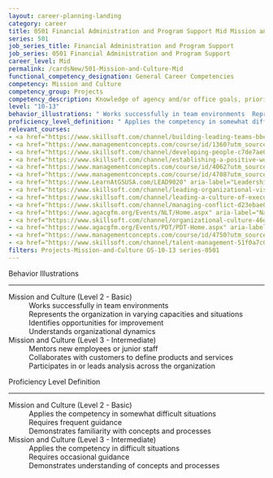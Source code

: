 ```yaml
---
layout: career-planning-landing
category: career
title: 0501 Financial Administration and Program Support Mid Mission and Culture
series: 501
job_series_title: Financial Administration and Program Support
job_series: 0501 Financial Administration and Program Support
career_level: Mid
permalink: /cardsNew/501-Mission-and-Culture-Mid
functional_competency_designation: General Career Competencies
competency: Mission and Culture
competency_group: Projects
competency_description: Knowledge of agency and/or office goals, priorities, purpose, and its underlying values; ability to contribute to agency and/or office success, improvements, and workforce development.
level: "10-13"
behavior_illustrations: " Works successfully in team environments  Represents the organization in varying capacities and situations  Identifies opportunities for improvement  Understands organizational dynamics ?  Mentors new employees or junior staff  Collaborates with customers to define products and services  Participates in or leads analysis across the organization"
proficiency_level_definition: " Applies the competency in somewhat difficult situations  Requires frequent guidance  Demonstrates familiarity with concepts and processes ?  Applies the competency in difficult situations  Requires occasional guidance  Demonstrates understanding of concepts and processes"
relevant_courses: 
- <a href="https://www.skillsoft.com/channel/building-leading-teams-bbeb65e0-c400-11e7-bfa9-ef5e1a5e569f?cta=feds" aria-label="Building & Leading Teams Channel (SLDP) - https://www.skillsoft.com/channel/building-leading-teams-bbeb65e0-c400-11e7-bfa9-ef5e1a5e569f?cta=feds">Building & Leading Teams Channel (SLDP)</a>, Skillsoft
- <a href="https://www.managementconcepts.com/course/id/1360?utm_source=CFOportal&utm_medium=listing&utm_campaign=CFOTTEP&utm_id=23FM" aria-label="CON 360&#58; Contracting for Decision Makers - https://www.managementconcepts.com/course/id/1360?utm_source=CFOportal&utm_medium=listing&utm_campaign=CFOTTEP&utm_id=23FM">CON 360&#58; Contracting for Decision Makers</a>, Management Concepts
- <a href="https://www.skillsoft.com/channel/developing-people-c7de7ae0-c400-11e7-bfa9-ef5e1a5e569f?cta=feds" aria-label="Developing People Channel (SLDP) - https://www.skillsoft.com/channel/developing-people-c7de7ae0-c400-11e7-bfa9-ef5e1a5e569f?cta=feds">Developing People Channel (SLDP)</a>, Skillsoft
- <a href="https://www.skillsoft.com/channel/establishing-a-positive-work-culture-46accd20-e718-11e6-9835-f723b46a2688?cta=feds" aria-label="Establishing a Positive Work Culture Channel - https://www.skillsoft.com/channel/establishing-a-positive-work-culture-46accd20-e718-11e6-9835-f723b46a2688?cta=feds">Establishing a Positive Work Culture Channel</a>, Skillsoft
- <a href="https://www.managementconcepts.com/course/id/4062?utm_source=CFOportal&utm_medium=listing&utm_campaign=CFOTTEP&utm_id=23FM" aria-label="From Tactical to Strategic Thinking - https://www.managementconcepts.com/course/id/4062?utm_source=CFOportal&utm_medium=listing&utm_campaign=CFOTTEP&utm_id=23FM">From Tactical to Strategic Thinking</a>, Management Concepts
- <a href="https://www.managementconcepts.com/course/id/4708?utm_source=CFOportal&utm_medium=listing&utm_campaign=CFOTTEP&utm_id=23FM" aria-label="HR Essentials for Government Supervisors - https://www.managementconcepts.com/course/id/4708?utm_source=CFOportal&utm_medium=listing&utm_campaign=CFOTTEP&utm_id=23FM">HR Essentials for Government Supervisors</a>, Management Concepts
- <a href="https://www.LearnAtGSUSA.com/LEAD9020" aria-label="Leadership, Motivation and Accountability for High Performance Organizations (LEAD9020) - https://www.LearnAtGSUSA.com/LEAD9020">Leadership, Motivation and Accountability for High Performance Organizations (LEAD9020)</a>, Graduate School USA (GSUSA)
- <a href="https://www.skillsoft.com/channel/leading-organizational-vision-daa36e70-c3ff-11e7-bfa9-ef5e1a5e569f?cta=feds" aria-label="Leading Organizational Vision Channel (SLDP) - https://www.skillsoft.com/channel/leading-organizational-vision-daa36e70-c3ff-11e7-bfa9-ef5e1a5e569f?cta=feds">Leading Organizational Vision Channel (SLDP)</a>, Skillsoft
- <a href="https://www.skillsoft.com/channel/leading-a-culture-of-execution-c6dd2cf0-c3ff-11e7-bfa9-ef5e1a5e569f?cta=feds" aria-label="Leading a Culture of Execution Channel (SLDP) - https://www.skillsoft.com/channel/leading-a-culture-of-execution-c6dd2cf0-c3ff-11e7-bfa9-ef5e1a5e569f?cta=feds">Leading a Culture of Execution Channel (SLDP)</a>, Skillsoft
- <a href="https://www.skillsoft.com/channel/managing-conflict-d23ebae0-c400-11e7-bfa9-ef5e1a5e569f?cta=feds" aria-label="Managing Conflict Channel (SLDP) - https://www.skillsoft.com/channel/managing-conflict-d23ebae0-c400-11e7-bfa9-ef5e1a5e569f?cta=feds">Managing Conflict Channel (SLDP)</a>, Skillsoft
- <a href="https://www.agacgfm.org/Events/NLT/Home.aspx" aria-label="National Leadership Training (NLT) - multi-competency training - https://www.agacgfm.org/Events/NLT/Home.aspx">National Leadership Training (NLT) - multi-competency training</a>, AGA
- <a href="https://www.skillsoft.com/channel/organizational-culture-46defff0-211c-11e7-a974-1962c7e6a20b?cta=feds" aria-label="Organizational Culture Channel - https://www.skillsoft.com/channel/organizational-culture-46defff0-211c-11e7-a974-1962c7e6a20b?cta=feds">Organizational Culture Channel</a>, Skillsoft
- <a href="https://www.agacgfm.org/Events/PDT/PDT-Home.aspx" aria-label="Professional Development Training (PDT) - multi-competency training - https://www.agacgfm.org/Events/PDT/PDT-Home.aspx">Professional Development Training (PDT) - multi-competency training</a>, AGA
- <a href="https://www.managementconcepts.com/course/id/4750?utm_source=CFOportal&utm_medium=listing&utm_campaign=CFOTTEP&utm_id=23FM" aria-label="Strategic Planning in Federal Agencies - https://www.managementconcepts.com/course/id/4750?utm_source=CFOportal&utm_medium=listing&utm_campaign=CFOTTEP&utm_id=23FM">Strategic Planning in Federal Agencies</a>, Management Concepts
- <a href="https://www.skillsoft.com/channel/talent-management-51f0a7c0-f91e-11e6-aad2-6b3c03be7fe8?cta=feds" aria-label="Talent Management Channel - https://www.skillsoft.com/channel/talent-management-51f0a7c0-f91e-11e6-aad2-6b3c03be7fe8?cta=feds">Talent Management Channel</a>, Skillsoft
filters: Projects-Mission-and-Culture GS-10-13 series-0501
---
```


<div class="desktop:grid-col-6 margin-y-3">
  <div class="border-top-2 bg-white padding-3 shadow-5 height-full members-hover border-1px button-border border-top-blue radius-lg">
    <p class="text-bold label-color font-size-21">Behavior Illustrations</p>
    <hr class="hr-green"/>
    <dl class="text-base card-content-color"><dt>Mission and Culture (Level 2 - Basic)</dt><dd>Works successfully in team environments </dd><dd>Represents the organization in varying capacities and situations </dd><dd>Identifies opportunities for improvement </dd><dd>Understands organizational dynamics</dd><dt>Mission and Culture (Level 3 - Intermediate)</dt><dd>Mentors new employees or junior staff </dd><dd>Collaborates with customers to define products and services </dd><dd>Participates in or leads analysis across the organization</dd></dl>
  </div>
</div>
<div class="desktop:grid-col-6 margin-y-3">
  <div class="border-top-2 bg-white padding-3 shadow-5 height-full members-hover border-1px button-border border-top-blue radius-lg">
    <p class="text-bold label-color font-size-21">Proficiency Level Definition</p>
     <hr class="hr-green"/>
    <dl class="text-base card-content-color"><dt>Mission and Culture (Level 2 - Basic)</dt><dd>Applies the competency in somewhat difficult situations </dd><dd>Requires frequent guidance </dd><dd>Demonstrates familiarity with concepts and processes</dd><dt>Mission and Culture (Level 3 - Intermediate)</dt><dd>Applies the competency in difficult situations </dd><dd>Requires occasional guidance </dd><dd>Demonstrates understanding of concepts and processes</dd></dl>
  </div>
</div>